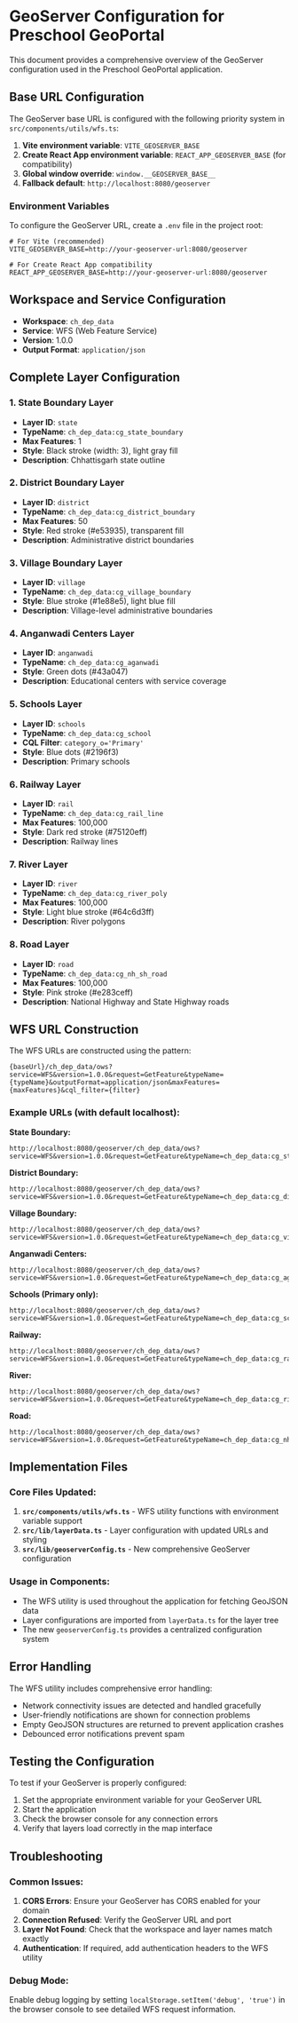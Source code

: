 # GeoServer Configuration for Preschool GeoPortal

This document provides a comprehensive overview of the GeoServer configuration used in the Preschool GeoPortal application.

## Base URL Configuration

The GeoServer base URL is configured with the following priority system in `src/components/utils/wfs.ts`:

1. **Vite environment variable**: `VITE_GEOSERVER_BASE`
2. **Create React App environment variable**: `REACT_APP_GEOSERVER_BASE` (for compatibility)
3. **Global window override**: `window.__GEOSERVER_BASE__`
4. **Fallback default**: `http://localhost:8080/geoserver`

### Environment Variables

To configure the GeoServer URL, create a `.env` file in the project root:

```env
# For Vite (recommended)
VITE_GEOSERVER_BASE=http://your-geoserver-url:8080/geoserver

# For Create React App compatibility
REACT_APP_GEOSERVER_BASE=http://your-geoserver-url:8080/geoserver
```

## Workspace and Service Configuration

- **Workspace**: `ch_dep_data`
- **Service**: WFS (Web Feature Service)
- **Version**: 1.0.0
- **Output Format**: `application/json`

## Complete Layer Configuration

### 1. State Boundary Layer
- **Layer ID**: `state`
- **TypeName**: `ch_dep_data:cg_state_boundary`
- **Max Features**: 1
- **Style**: Black stroke (width: 3), light gray fill
- **Description**: Chhattisgarh state outline

### 2. District Boundary Layer
- **Layer ID**: `district`
- **TypeName**: `ch_dep_data:cg_district_boundary`
- **Max Features**: 50
- **Style**: Red stroke (#e53935), transparent fill
- **Description**: Administrative district boundaries

### 3. Village Boundary Layer
- **Layer ID**: `village`
- **TypeName**: `ch_dep_data:cg_village_boundary`
- **Style**: Blue stroke (#1e88e5), light blue fill
- **Description**: Village-level administrative boundaries

### 4. Anganwadi Centers Layer
- **Layer ID**: `anganwadi`
- **TypeName**: `ch_dep_data:cg_aganwadi`
- **Style**: Green dots (#43a047)
- **Description**: Educational centers with service coverage

### 5. Schools Layer
- **Layer ID**: `schools`
- **TypeName**: `ch_dep_data:cg_school`
- **CQL Filter**: `category_o='Primary'`
- **Style**: Blue dots (#2196f3)
- **Description**: Primary schools

### 6. Railway Layer
- **Layer ID**: `rail`
- **TypeName**: `ch_dep_data:cg_rail_line`
- **Max Features**: 100,000
- **Style**: Dark red stroke (#75120eff)
- **Description**: Railway lines

### 7. River Layer
- **Layer ID**: `river`
- **TypeName**: `ch_dep_data:cg_river_poly`
- **Max Features**: 100,000
- **Style**: Light blue stroke (#64c6d3ff)
- **Description**: River polygons

### 8. Road Layer
- **Layer ID**: `road`
- **TypeName**: `ch_dep_data:cg_nh_sh_road`
- **Max Features**: 100,000
- **Style**: Pink stroke (#e283ceff)
- **Description**: National Highway and State Highway roads

## WFS URL Construction

The WFS URLs are constructed using the pattern:
```
{baseUrl}/ch_dep_data/ows?service=WFS&version=1.0.0&request=GetFeature&typeName={typeName}&outputFormat=application/json&maxFeatures={maxFeatures}&cql_filter={filter}
```

### Example URLs (with default localhost):

**State Boundary:**
```
http://localhost:8080/geoserver/ch_dep_data/ows?service=WFS&version=1.0.0&request=GetFeature&typeName=ch_dep_data:cg_state_boundary&outputFormat=application/json&maxFeatures=1
```

**District Boundary:**
```
http://localhost:8080/geoserver/ch_dep_data/ows?service=WFS&version=1.0.0&request=GetFeature&typeName=ch_dep_data:cg_district_boundary&outputFormat=application/json&maxFeatures=50
```

**Village Boundary:**
```
http://localhost:8080/geoserver/ch_dep_data/ows?service=WFS&version=1.0.0&request=GetFeature&typeName=ch_dep_data:cg_village_boundary&outputFormat=application/json
```

**Anganwadi Centers:**
```
http://localhost:8080/geoserver/ch_dep_data/ows?service=WFS&version=1.0.0&request=GetFeature&typeName=ch_dep_data:cg_aganwadi&outputFormat=application/json
```

**Schools (Primary only):**
```
http://localhost:8080/geoserver/ch_dep_data/ows?service=WFS&version=1.0.0&request=GetFeature&typeName=ch_dep_data:cg_school&outputFormat=application/json&cql_filter=category_o='Primary'
```

**Railway:**
```
http://localhost:8080/geoserver/ch_dep_data/ows?service=WFS&version=1.0.0&request=GetFeature&typeName=ch_dep_data:cg_rail_line&outputFormat=application/json&maxFeatures=100000
```

**River:**
```
http://localhost:8080/geoserver/ch_dep_data/ows?service=WFS&version=1.0.0&request=GetFeature&typeName=ch_dep_data:cg_river_poly&outputFormat=application/json&maxFeatures=100000
```

**Road:**
```
http://localhost:8080/geoserver/ch_dep_data/ows?service=WFS&version=1.0.0&request=GetFeature&typeName=ch_dep_data:cg_nh_sh_road&outputFormat=application/json&maxFeatures=100000
```

## Implementation Files

### Core Files Updated:
1. **`src/components/utils/wfs.ts`** - WFS utility functions with environment variable support
2. **`src/lib/layerData.ts`** - Layer configuration with updated URLs and styling
3. **`src/lib/geoserverConfig.ts`** - New comprehensive GeoServer configuration

### Usage in Components:
- The WFS utility is used throughout the application for fetching GeoJSON data
- Layer configurations are imported from `layerData.ts` for the layer tree
- The new `geoserverConfig.ts` provides a centralized configuration system

## Error Handling

The WFS utility includes comprehensive error handling:
- Network connectivity issues are detected and handled gracefully
- User-friendly notifications are shown for connection problems
- Empty GeoJSON structures are returned to prevent application crashes
- Debounced error notifications prevent spam

## Testing the Configuration

To test if your GeoServer is properly configured:

1. Set the appropriate environment variable for your GeoServer URL
2. Start the application
3. Check the browser console for any connection errors
4. Verify that layers load correctly in the map interface

## Troubleshooting

### Common Issues:
1. **CORS Errors**: Ensure your GeoServer has CORS enabled for your domain
2. **Connection Refused**: Verify the GeoServer URL and port
3. **Layer Not Found**: Check that the workspace and layer names match exactly
4. **Authentication**: If required, add authentication headers to the WFS utility

### Debug Mode:
Enable debug logging by setting `localStorage.setItem('debug', 'true')` in the browser console to see detailed WFS request information.
